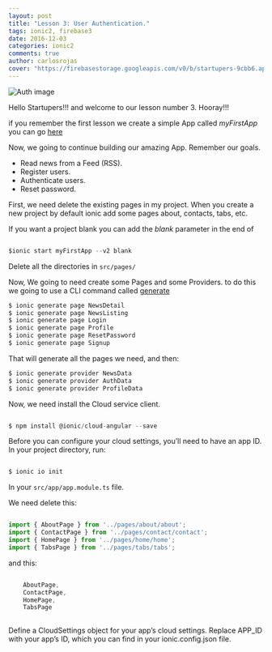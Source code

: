 ```yaml
---
layout: post
title: "Lesson 3: User Authentication."
tags: ionic2, firebase3
date: 2016-12-03
categories: ionic2
comments: true
author: carlosrojas
cover: "https://firebasestorage.googleapis.com/v0/b/startupers-9cbb6.appspot.com/o/Posts%2Ffirebase-ionic-user-authentication.png?alt=media&token=a0422048-52b1-4b85-b017-48063ce1fd85"
---
```

<img src="https://firebasestorage.googleapis.com/v0/b/startupers-9cbb6.appspot.com/o/Posts%2Ffirebase-ionic-user-authentication.png?alt=media&token=a0422048-52b1-4b85-b017-48063ce1fd85" alt="Auth image">

Hello Startupers!!! and welcome to our lesson number 3. Hooray!!!

if you remember the first lesson we create a simple App called *myFirstApp* you can go [here](http://www.startupers.io/ionic-2-lesson1)

Now, we going to continue building our amazing App. Remember our goals.

* Read news from a Feed (RSS).
* Register users.
* Authenticate users.
* Reset password.

First, we need delete the existing pages in my project. When you create a new project by default ionic add some pages about, contacts, tabs, etc.

If you want a project blank you can add the *blank* parameter in the end of

````javascript

$ionic start myFirstApp --v2 blank

````

Delete all the directories in ````src/pages/````

Now, We going to need create some Pages and some Providers. to do this we going to use a CLI command called [generate](http://ionicframework.com/docs/v2/cli/generate/)

````javascript
$ ionic generate page NewsDetail
$ ionic generate page NewsListing
$ ionic generate page Login
$ ionic generate page Profile
$ ionic generate page ResetPassword
$ ionic generate page Signup
````

That will generate all the pages we need, and then:

````javascript
$ ionic generate provider NewsData
$ ionic generate provider AuthData
$ ionic generate provider ProfileData
````

Now, we need install the Cloud service client.

````javascript

$ npm install @ionic/cloud-angular --save

````

Before you can configure your cloud settings, you’ll need to have an app ID. In your project directory, run:

````javascript

$ ionic io init

````

In your ````src/app/app.module.ts```` file.

We need delete this:

````javascript

import { AboutPage } from '../pages/about/about';
import { ContactPage } from '../pages/contact/contact';
import { HomePage } from '../pages/home/home';
import { TabsPage } from '../pages/tabs/tabs';

````

and this:

````javascript

    AboutPage,
    ContactPage,
    HomePage,
    TabsPage
    
````



Define a CloudSettings object for your app’s cloud settings. Replace APP_ID with your app’s ID, which you can find in your ionic.config.json file.

